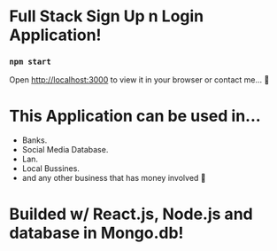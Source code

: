 # Full Stack Sign Up n Login Application! 

### `npm start`

Open [http://localhost:3000](http://localhost:3000) to view it in your browser or contact me... 🤣

# This Application can be used in...

- Banks.
- Social Media Database.
- Lan.
- Local Bussines.
- and any other business that has money involved 🤑

# Builded w/ React.js, Node.js and database in Mongo.db! 
